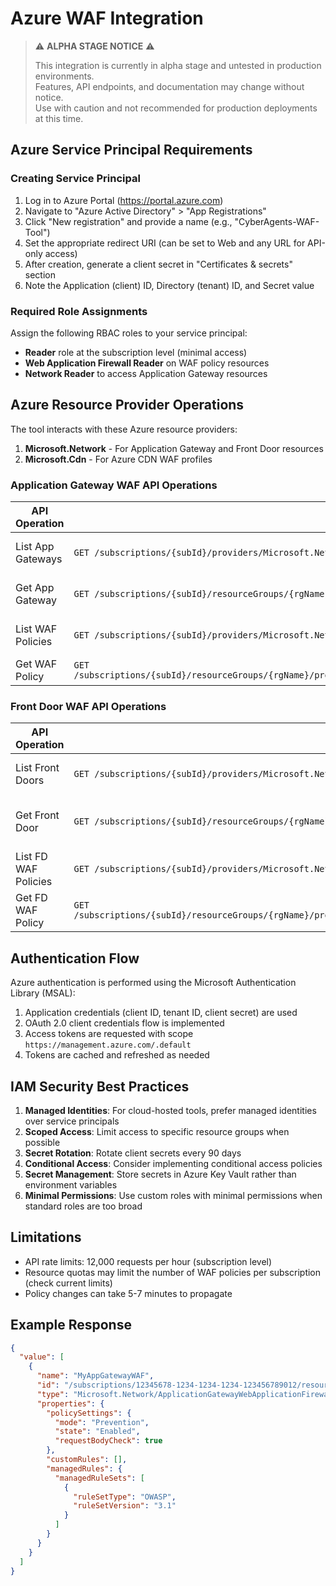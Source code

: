 # Azure WAF Integration

> ⚠️ **ALPHA STAGE NOTICE** ⚠️
> 
> This integration is currently in alpha stage and untested in production environments.  
> Features, API endpoints, and documentation may change without notice.  
> Use with caution and not recommended for production deployments at this time.

## Azure Service Principal Requirements

### Creating Service Principal
1. Log in to Azure Portal (https://portal.azure.com)
2. Navigate to "Azure Active Directory" > "App Registrations"
3. Click "New registration" and provide a name (e.g., "CyberAgents-WAF-Tool")
4. Set the appropriate redirect URI (can be set to Web and any URL for API-only access)
5. After creation, generate a client secret in "Certificates & secrets" section
6. Note the Application (client) ID, Directory (tenant) ID, and Secret value

### Required Role Assignments
Assign the following RBAC roles to your service principal:

- **Reader** role at the subscription level (minimal access)
- **Web Application Firewall Reader** on WAF policy resources
- **Network Reader** to access Application Gateway resources

## Azure Resource Provider Operations

The tool interacts with these Azure resource providers:

1. **Microsoft.Network** - For Application Gateway and Front Door resources
2. **Microsoft.Cdn** - For Azure CDN WAF profiles  

### Application Gateway WAF API Operations

| API Operation | Method & Path | Purpose |
|---------------|--------------|---------|
| List App Gateways | `GET /subscriptions/{subId}/providers/Microsoft.Network/applicationGateways` | List all application gateways |
| Get App Gateway | `GET /subscriptions/{subId}/resourceGroups/{rgName}/providers/Microsoft.Network/applicationGateways/{name}` | Get gateway details |
| List WAF Policies | `GET /subscriptions/{subId}/providers/Microsoft.Network/ApplicationGatewayWebApplicationFirewallPolicies` | List all WAF policies |
| Get WAF Policy | `GET /subscriptions/{subId}/resourceGroups/{rgName}/providers/Microsoft.Network/ApplicationGatewayWebApplicationFirewallPolicies/{name}` | Get policy details |

### Front Door WAF API Operations

| API Operation | Method & Path | Purpose |
|---------------|--------------|---------|
| List Front Doors | `GET /subscriptions/{subId}/providers/Microsoft.Network/frontDoors` | List all front doors |
| Get Front Door | `GET /subscriptions/{subId}/resourceGroups/{rgName}/providers/Microsoft.Network/frontDoors/{name}` | Get front door details |
| List FD WAF Policies | `GET /subscriptions/{subId}/providers/Microsoft.Network/frontdoorWebApplicationFirewallPolicies` | List WAF policies |
| Get FD WAF Policy | `GET /subscriptions/{subId}/resourceGroups/{rgName}/providers/Microsoft.Network/frontdoorWebApplicationFirewallPolicies/{name}` | Get policy details |

## Authentication Flow

Azure authentication is performed using the Microsoft Authentication Library (MSAL):

1. Application credentials (client ID, tenant ID, client secret) are used
2. OAuth 2.0 client credentials flow is implemented
3. Access tokens are requested with scope `https://management.azure.com/.default`
4. Tokens are cached and refreshed as needed

## IAM Security Best Practices

1. **Managed Identities**: For cloud-hosted tools, prefer managed identities over service principals
2. **Scoped Access**: Limit access to specific resource groups when possible
3. **Secret Rotation**: Rotate client secrets every 90 days
4. **Conditional Access**: Consider implementing conditional access policies
5. **Secret Management**: Store secrets in Azure Key Vault rather than environment variables
6. **Minimal Permissions**: Use custom roles with minimal permissions when standard roles are too broad

## Limitations

- API rate limits: 12,000 requests per hour (subscription level)
- Resource quotas may limit the number of WAF policies per subscription (check current limits)
- Policy changes can take 5-7 minutes to propagate

## Example Response

```json
{
  "value": [
    {
      "name": "MyAppGatewayWAF",
      "id": "/subscriptions/12345678-1234-1234-1234-123456789012/resourceGroups/MyResourceGroup/providers/Microsoft.Network/ApplicationGatewayWebApplicationFirewallPolicies/MyAppGatewayWAF",
      "type": "Microsoft.Network/ApplicationGatewayWebApplicationFirewallPolicies",
      "properties": {
        "policySettings": {
          "mode": "Prevention",
          "state": "Enabled",
          "requestBodyCheck": true
        },
        "customRules": [],
        "managedRules": {
          "managedRuleSets": [
            {
              "ruleSetType": "OWASP",
              "ruleSetVersion": "3.1"
            }
          ]
        }
      }
    }
  ]
}
``` 